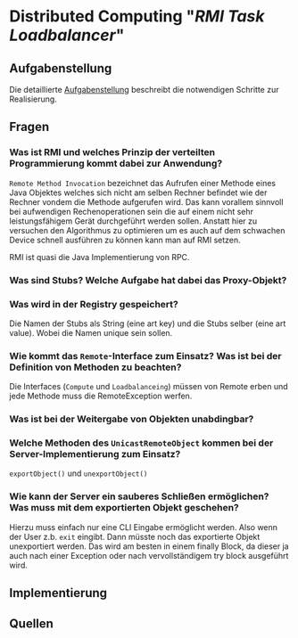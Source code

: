 # Distributed Computing "*RMI Task Loadbalancer*" 

## Aufgabenstellung
Die detaillierte [Aufgabenstellung](TASK.md) beschreibt die notwendigen Schritte zur Realisierung.

## Fragen

### Was ist RMI und welches Prinzip der verteilten Programmierung kommt dabei zur Anwendung?

``Remote Method Invocation`` bezeichnet das Aufrufen einer Methode eines Java Objektes welches sich nicht am selben Rechner befindet wie der Rechner vondem die Methode aufgerufen wird.
Das kann vorallem sinnvoll bei aufwendigen Rechenoperationen sein die auf einem nicht sehr leistungsfähigem Gerät durchgeführt werden sollen.
Anstatt hier zu versuchen den Algorithmus zu optimieren um es auch auf dem schwachen Device schnell ausführen zu können kann man auf RMI setzen.

RMI ist quasi die Java Implementierung von RPC.

### Was sind Stubs? Welche Aufgabe hat dabei das Proxy-Objekt?



### Was wird in der Registry gespeichert?

Die Namen der Stubs als String (eine art key) und die Stubs selber (eine art value).
Wobei die Namen unique sein sollen.

### Wie kommt das `Remote`-Interface zum Einsatz? Was ist bei der Definition von Methoden zu beachten?

Die Interfaces (``Compute`` und ``Loadbalanceing``) müssen von Remote erben und jede Methode muss die RemoteException werfen.

### Was ist bei der Weitergabe von Objekten unabdingbar?



### Welche Methoden des `UnicastRemoteObject` kommen bei der Server-Implementierung zum Einsatz?

``exportObject()`` und ``unexportObject()``

### Wie kann der Server ein sauberes Schließen ermöglichen? Was muss mit dem exportierten Objekt geschehen?

Hierzu muss einfach nur eine CLI Eingabe ermöglicht werden. Also wenn der User z.b. ``exit`` eingibt.
Dann müsste noch das exportierte Objekt unexportiert werden. Das wird am besten in einem finally Block, da dieser ja auch nach einer Exception oder nach vervollständigem try block ausgeführt wird.

## Implementierung

## Quellen
